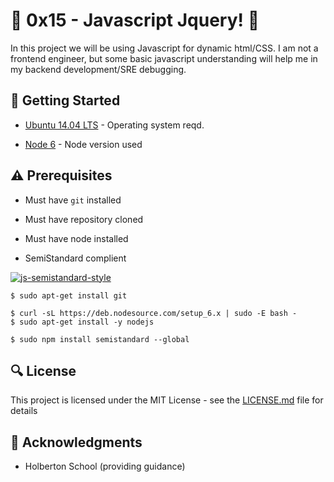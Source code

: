 # :shell: 0x15 - Javascript Jquery! :shell:

In this project we will be using Javascript for dynamic html/CSS. I am not a frontend engineer, but some basic javascript understanding will help me in my backend development/SRE debugging. 

## :running: Getting Started

* [Ubuntu 14.04 LTS](http://releases.ubuntu.com/14.04/) - Operating system reqd.

* [Node 6](https://deb.nodesource.com/setup_6.x) - Node version used

## :warning: Prerequisites

* Must have `git` installed

* Must have repository cloned

* Must have node installed

* SemiStandard complient

[![js-semistandard-style](https://cdn.rawgit.com/flet/semistandard/master/badge.svg)](https://github.com/Flet/semistandard)

```
$ sudo apt-get install git
```

```
$ curl -sL https://deb.nodesource.com/setup_6.x | sudo -E bash -
$ sudo apt-get install -y nodejs
```

```
$ sudo npm install semistandard --global
```

## :mag: License

This project is licensed under the MIT License - see the [LICENSE.md](https://github.com/BennettDixon/holbertonschool-higher_level_programming/blob/master/LICENSE.md) file for details



## :mega: Acknowledgments

* Holberton School (providing guidance)
